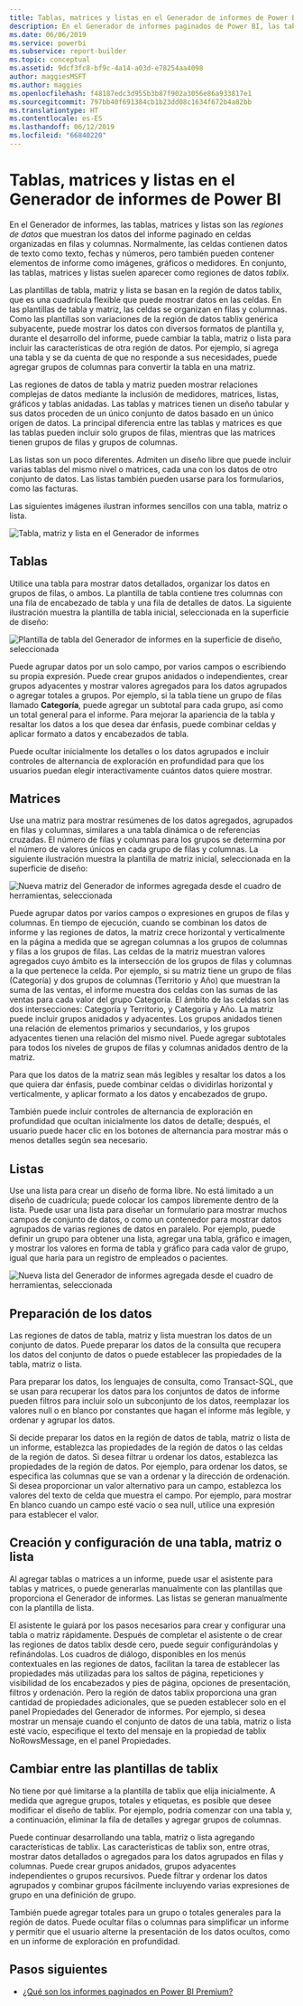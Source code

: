 ```yaml
---
title: Tablas, matrices y listas en el Generador de informes de Power BI
description: En el Generador de informes paginados de Power BI, las tablas, matrices y listas son las regiones de datos que muestran los datos del informe paginado en celdas organizadas en filas y columnas.
ms.date: 06/06/2019
ms.service: powerbi
ms.subservice: report-builder
ms.topic: conceptual
ms.assetid: 9dcf3fc8-bf9c-4a14-a03d-e78254aa4098
author: maggiesMSFT
ms.author: maggies
ms.openlocfilehash: f48187edc3d955b3b87f902a3056e86a933817e1
ms.sourcegitcommit: 797bb40f691384cb1b23dd08c1634f672b4a82bb
ms.translationtype: HT
ms.contentlocale: es-ES
ms.lasthandoff: 06/12/2019
ms.locfileid: "66840220"
---
```

# <a name="tables-matrixes-and-lists-in-power-bi-report-builder"></a>Tablas, matrices y listas en el Generador de informes de Power BI
 En el Generador de informes, las tablas, matrices y listas son las *regiones de datos* que muestran los datos del informe paginado en celdas organizadas en filas y columnas. Normalmente, las celdas contienen datos de texto como texto, fechas y números, pero también pueden contener elementos de informe como imágenes, gráficos o medidores. En conjunto, las tablas, matrices y listas suelen aparecer como regiones de datos *tablix*.  
  
 Las plantillas de tabla, matriz y lista se basan en la región de datos tablix, que es una cuadrícula flexible que puede mostrar datos en las celdas. En las plantillas de tabla y matriz, las celdas se organizan en filas y columnas. Como las plantillas son variaciones de la región de datos tablix genérica subyacente, puede mostrar los datos con diversos formatos de plantilla y, durante el desarrollo del informe, puede cambiar la tabla, matriz o lista para incluir las características de otra región de datos. Por ejemplo, si agrega una tabla y se da cuenta de que no responde a sus necesidades, puede agregar grupos de columnas para convertir la tabla en una matriz.  
  
 Las regiones de datos de tabla y matriz pueden mostrar relaciones complejas de datos mediante la inclusión de medidores, matrices, listas, gráficos y tablas anidadas. Las tablas y matrices tienen un diseño tabular y sus datos proceden de un único conjunto de datos basado en un único origen de datos. La principal diferencia entre las tablas y matrices es que las tablas pueden incluir solo grupos de filas, mientras que las matrices tienen grupos de filas y grupos de columnas.  
  
 Las listas son un poco diferentes. Admiten un diseño libre que puede incluir varias tablas del mismo nivel o matrices, cada una con los datos de otro conjunto de datos. Las listas también pueden usarse para los formularios, como las facturas.  
  
 Las siguientes imágenes ilustran informes sencillos con una tabla, matriz o lista.  

![Tabla, matriz y lista en el Generador de informes](media/report-builder-tables-matrices-lists/report-builder-table-matrix-list.png)
  
##  <a name="Table"></a> Tablas  
 Utilice una tabla para mostrar datos detallados, organizar los datos en grupos de filas, o ambos. La plantilla de tabla contiene tres columnas con una fila de encabezado de tabla y una fila de detalles de datos. La siguiente ilustración muestra la plantilla de tabla inicial, seleccionada en la superficie de diseño:  

![Plantilla de tabla del Generador de informes en la superficie de diseño, seleccionada](media/report-builder-tables-matrices-lists/report-builder-new-table.png)
  
 Puede agrupar datos por un solo campo, por varios campos o escribiendo su propia expresión. Puede crear grupos anidados o independientes, crear grupos adyacentes y mostrar valores agregados para los datos agrupados o agregar totales a grupos. Por ejemplo, si la tabla tiene un grupo de filas llamado **Categoría**, puede agregar un subtotal para cada grupo, así como un total general para el informe. Para mejorar la apariencia de la tabla y resaltar los datos a los que desea dar énfasis, puede combinar celdas y aplicar formato a datos y encabezados de tabla.  
  
 Puede ocultar inicialmente los detalles o los datos agrupados e incluir controles de alternancia de exploración en profundidad para que los usuarios puedan elegir interactivamente cuántos datos quiere mostrar.  
  
##  <a name="Matrix"></a> Matrices  
 Use una matriz para mostrar resúmenes de los datos agregados, agrupados en filas y columnas, similares a una tabla dinámica o de referencias cruzadas. El número de filas y columnas para los grupos se determina por el número de valores únicos en cada grupo de filas y columnas. La siguiente ilustración muestra la plantilla de matriz inicial, seleccionada en la superficie de diseño:  

![Nueva matriz del Generador de informes agregada desde el cuadro de herramientas, seleccionada](media/report-builder-tables-matrices-lists/report-builder-new-matrix.png)
 
 Puede agrupar datos por varios campos o expresiones en grupos de filas y columnas. En tiempo de ejecución, cuando se combinan los datos de informe y las regiones de datos, la matriz crece horizontal y verticalmente en la página a medida que se agregan columnas a los grupos de columnas y filas a los grupos de filas. Las celdas de la matriz muestran valores agregados cuyo ámbito es la intersección de los grupos de filas y columnas a la que pertenece la celda. Por ejemplo, si su matriz tiene un grupo de filas (Categoría) y dos grupos de columnas (Territorio y Año) que muestran la suma de las ventas, el informe muestra dos celdas con las sumas de las ventas para cada valor del grupo Categoría. El ámbito de las celdas son las dos intersecciones: Categoría y Territorio, y Categoría y Año. La matriz puede incluir grupos anidados y adyacentes. Los grupos anidados tienen una relación de elementos primarios y secundarios, y los grupos adyacentes tienen una relación del mismo nivel. Puede agregar subtotales para todos los niveles de grupos de filas y columnas anidados dentro de la matriz.  
  
 Para que los datos de la matriz sean más legibles y resaltar los datos a los que quiera dar énfasis, puede combinar celdas o dividirlas horizontal y verticalmente, y aplicar formato a los datos y encabezados de grupo.  
  
 También puede incluir controles de alternancia de exploración en profundidad que ocultan inicialmente los datos de detalle; después, el usuario puede hacer clic en los botones de alternancia para mostrar más o menos detalles según sea necesario.  
  
##  <a name="List"></a> Listas  
 Use una lista para crear un diseño de forma libre. No está limitado a un diseño de cuadrícula; puede colocar los campos libremente dentro de la lista. Puede usar una lista para diseñar un formulario para mostrar muchos campos de conjunto de datos, o como un contenedor para mostrar datos agrupados de varias regiones de datos en paralelo. Por ejemplo, puede definir un grupo para obtener una lista, agregar una tabla, gráfico e imagen, y mostrar los valores en forma de tabla y gráfico para cada valor de grupo, igual que haría para un registro de empleados o pacientes.  

![Nueva lista del Generador de informes agregada desde el cuadro de herramientas, seleccionada](media/report-builder-tables-matrices-lists/report-builder-new-list.png)
  
##  <a name="PreparingData"></a> Preparación de los datos  
 Las regiones de datos de tabla, matriz y lista muestran los datos de un conjunto de datos. Puede preparar los datos de la consulta que recupera los datos del conjunto de datos o puede establecer las propiedades de la tabla, matriz o lista.  
  
 Para preparar los datos, los lenguajes de consulta, como Transact-SQL, que se usan para recuperar los datos para los conjuntos de datos de informe pueden filtros para incluir solo un subconjunto de los datos, reemplazar los valores null o en blanco por constantes que hagan el informe más legible, y ordenar y agrupar los datos.  
  
 Si decide preparar los datos en la región de datos de tabla, matriz o lista de un informe, establezca las propiedades de la región de datos o las celdas de la región de datos. Si desea filtrar u ordenar los datos, establezca las propiedades de la región de datos. Por ejemplo, para ordenar los datos, se especifica las columnas que se van a ordenar y la dirección de ordenación. Si desea proporcionar un valor alternativo para un campo, establezca los valores del texto de celda que muestra el campo. Por ejemplo, para mostrar En blanco cuando un campo esté vacío o sea null, utilice una expresión para establecer el valor.  
  
##  <a name="BuildingConfiguringTableMatrixList"></a> Creación y configuración de una tabla, matriz o lista  
 Al agregar tablas o matrices a un informe, puede usar el asistente para tablas y matrices, o puede generarlas manualmente con las plantillas que proporciona el Generador de informes. Las listas se generan manualmente con la plantilla de lista.  
  
 El asistente le guiará por los pasos necesarios para crear y configurar una tabla o matriz rápidamente. Después de completar el asistente o de crear las regiones de datos tablix desde cero, puede seguir configurándolas y refinándolas. Los cuadros de diálogo, disponibles en los menús contextuales en las regiones de datos, facilitan la tarea de establecer las propiedades más utilizadas para los saltos de página, repeticiones y visibilidad de los encabezados y pies de página, opciones de presentación, filtros y ordenación. Pero la región de datos tablix proporciona una gran cantidad de propiedades adicionales, que se pueden establecer solo en el panel Propiedades del Generador de informes. Por ejemplo, si desea mostrar un mensaje cuando el conjunto de datos de una tabla, matriz o lista esté vacío, especifique el texto del mensaje en la propiedad de tablix NoRowsMessage, en el panel Propiedades.  
  
##  <a name="ChangingBetweenTablixTemplates"></a> Cambiar entre las plantillas de tablix  
 No tiene por qué limitarse a la plantilla de tablix que elija inicialmente. A medida que agregue grupos, totales y etiquetas, es posible que desee modificar el diseño de tablix. Por ejemplo, podría comenzar con una tabla y, a continuación, eliminar la fila de detalles y agregar grupos de columnas.  
  
 Puede continuar desarrollando una tabla, matriz o lista agregando características de tablix. Las características de tablix son, entre otras, mostrar datos detallados o agregados para los datos agrupados en filas y columnas. Puede crear grupos anidados, grupos adyacentes independientes o grupos recursivos. Puede filtrar y ordenar los datos agrupados y combinar grupos fácilmente incluyendo varias expresiones de grupo en una definición de grupo.  
  
 También puede agregar totales para un grupo o totales generales para la región de datos. Puede ocultar filas o columnas para simplificar un informe y permitir que el usuario alterne la presentación de los datos ocultos, como en un informe de exploración en profundidad. 

## <a name="next-steps"></a>Pasos siguientes

- [¿Qué son los informes paginados en Power BI Premium?](paginated-reports-report-builder-power-bi.md)
